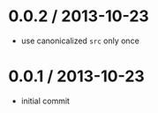 0.0.2 / 2013-10-23
===================

  * use canonicalized `src` only once


0.0.1 / 2013-10-23
===================

  * initial commit